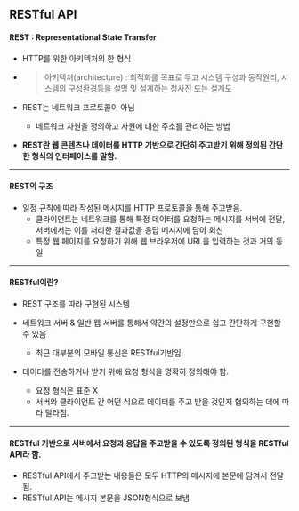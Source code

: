 ## RESTful API

#### REST : Representational State Transfer

- HTTP를 위한 아키텍처의 한 형식

- > 아키텍처(architecture) : 최적화를 목표로 두고 시스템 구성과 동작원리, 시스템의 구성환경등을 설명 및 설계하는 청사진 또는 설계도

- REST는 네트워크 프로토콜이 아님
  - 네트워크 자원을 정의하고 자원에 대한 주소를 관리하는 방법
- **REST란 웹 콘텐츠나 데이터를 HTTP 기반으로 간단히 주고받기 위해 정의된 간단한 형식의 인터페이스를 말함.**

---

#### REST의 구조

- 일정 규칙에 따라 작성된 메시지를 HTTP 프로토콜을 통해 주고받음.
  - 클라이언트는 네트워크를 통해 특정 데이터를 요청하는 메시지를 서버에 전달, 서버에서는 이를 처리한 결과값을 응답 메시지에 담아 회신
  - 특정 웹 페이지를 요청하기 위해 웹 브라우저에 URL을 입력하는 것과 거의 동일

---

#### RESTful이란?

- REST 구조를 따라 구현된 시스템
- 네트워크 서버 & 일반 웹 서버를 통해서 약간의 설정만으로 쉽고 간단하게 구현할 수 있음
  - 최근 대부분의 모바일 통신은 RESTful기반임.

- 데이터를 전송하거나 받기 위해 요청 형식을 명확히 정의해야 함.
  - 요청 형식은 표준 X
  - 서버와 클라이언트 간 어떤 식으로 데이터를 주고 받을 것인지 협의하는 데에 따라 달라짐.

---

#### RESTful 기반으로 서버에서 요청과 응답을 주고받을 수 있도록 정의된 형식을 RESTful API라 함.

- RESTful API에서 주고받는 내용들은 모두 HTTP의 메시지에 본문에 담겨서 전달됨.
- RESTful API는 메시지 본문을 JSON형식으로 보냄

